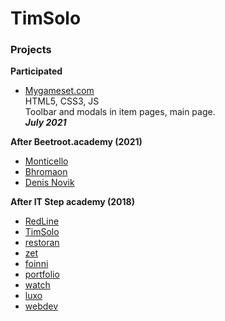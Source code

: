 # TimSolo
### Projects

<strong>Participated</strong>
* [Mygameset.com](https://mygameset.com)<br>
HTML5, CSS3, JS<br>
Toolbar and modals in item pages, main page.
<br><i><b>July 2021</b></i>

<strong>After Beetroot.academy (2021)</strong>

* [Monticello](monticello/)
* [Bhromaon](bhromaon/)
* [Denis Novik](DenisNovik/)



<strong>After IT Step academy (2018)</strong>

* [RedLine](RedLine/)
* [TimSolo](TimSolo/)
* [restoran](Restoran/)
* [zet](ZET/)
* [foinni](Foinni/)
* [portfolio](Portfolio/)
* [watch](watch/)
* [luxo](luxo/)
* [webdev](webdev/)
